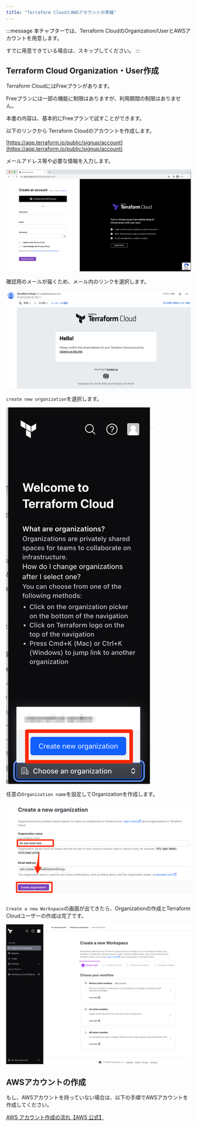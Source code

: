 ```yaml
---
title: "Terraform CloudとAWSアカウントの準備"
---
```


:::message
本チャプターでは、Terraform CloudのOrganization/UserとAWSアカウントを用意します。

すでに用意できている場合は、スキップしてください。
:::

## Terraform Cloud Organization・User作成

Terraform CloudにはFreeプランがあります。

Freeプランには一部の機能に制限はありますが、利用期間の制限はありません。

本書の内容は、基本的にFreeプランで試すことができます。

以下のリンクから Terraform Cloudのアカウントを作成します。

[https://app.terraform.io/public/signup/account](https://app.terraform.io/public/signup/account)

メールアドレス等や必要な情報を入力します。

![](/images/chapter_4/tfc-create-account-1.png)

確認用のメールが届くため、メール内のリンクを選択します。

![](/images/chapter_4/tfc-create-account-2.png)

`create new organization`を選択します。

![](/images/chapter_4/tfc-create-account-3.png)

任意の`Organization name`を設定してOrganizationを作成します。

![](/images/chapter_4/tfc-create-account-4.png)

`Create a new Workspace`の画面が出てきたら、Organizationの作成とTerraform Cloudユーザーの作成は完了です。

![](/images/chapter_4/tfc-create-account-5.png)

## AWSアカウントの作成

もし、AWSアカウントを持っていない場合は、以下の手順でAWSアカウントを作成してください。

[AWS アカウント作成の流れ【AWS 公式】](https://aws.amazon.com/jp/register-flow/)
